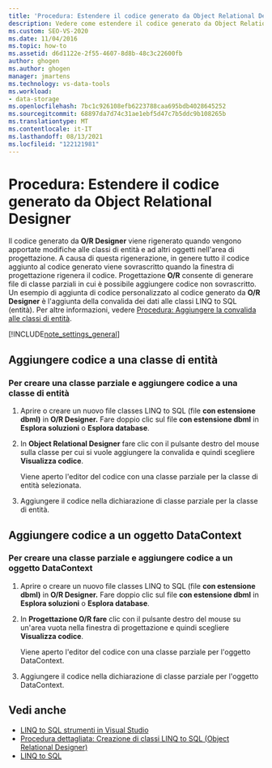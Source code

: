```yaml
---
title: 'Procedura: Estendere il codice generato da Object Relational Designer'
description: Vedere come estendere il codice generato da Object Relational Designer (O/R Designer). Aggiungere codice a una classe di entità. Aggiungere codice a un oggetto DataContext.
ms.custom: SEO-VS-2020
ms.date: 11/04/2016
ms.topic: how-to
ms.assetid: d6d1122e-2f55-4607-8d8b-48c3c22600fb
author: ghogen
ms.author: ghogen
manager: jmartens
ms.technology: vs-data-tools
ms.workload:
- data-storage
ms.openlocfilehash: 7bc1c926108efb6223788caa695bdb4028645252
ms.sourcegitcommit: 68897da7d74c31ae1ebf5d47c7b5ddc9b108265b
ms.translationtype: MT
ms.contentlocale: it-IT
ms.lasthandoff: 08/13/2021
ms.locfileid: "122121981"
---
```

# <a name="how-to-extend-code-generated-by-the-or-designer"></a>Procedura: Estendere il codice generato da Object Relational Designer
Il codice generato da **O/R Designer** viene rigenerato quando vengono apportate modifiche alle classi di entità e ad altri oggetti nell'area di progettazione. A causa di questa rigenerazione, in genere tutto il codice aggiunto al codice generato viene sovrascritto quando la finestra di progettazione rigenera il codice. Progettazione **O/R** consente di generare file di classe parziali in cui è possibile aggiungere codice non sovrascritto. Un esempio di aggiunta di codice personalizzato al codice generato da **O/R Designer** è l'aggiunta della convalida dei dati alle classi LINQ to SQL (entità). Per altre informazioni, vedere [Procedura: Aggiungere la convalida alle classi di entità](../data-tools/how-to-add-validation-to-entity-classes.md).

[!INCLUDE[note_settings_general](../data-tools/includes/note_settings_general_md.md)]

## <a name="add-code-to-an-entity-class"></a>Aggiungere codice a una classe di entità

### <a name="to-create-a-partial-class-and-add-code-to-an-entity-class"></a>Per creare una classe parziale e aggiungere codice a una classe di entità

1. Aprire o creare un nuovo file classes LINQ to SQL (file **con estensione dbml)** in **O/R Designer.** Fare doppio clic sul file **con estensione dbml** in **Esplora soluzioni** o **Esplora database**.

2. In **Object Relational Designer** fare clic con il pulsante destro del mouse sulla classe per cui si vuole aggiungere la convalida e quindi scegliere **Visualizza codice**.

     Viene aperto l'editor del codice con una classe parziale per la classe di entità selezionata.

3. Aggiungere il codice nella dichiarazione di classe parziale per la classe di entità.

## <a name="add-code-to-a-datacontext"></a>Aggiungere codice a un oggetto DataContext

### <a name="to-create-a-partial-class-and-add-code-to-a-datacontext"></a>Per creare una classe parziale e aggiungere codice a un oggetto DataContext

1. Aprire o creare un nuovo file classes LINQ to SQL (file **con estensione dbml)** in **O/R Designer.** Fare doppio clic sul file **con estensione dbml** in **Esplora soluzioni** o **Esplora database**.

2. In **Progettazione O/R fare** clic con il pulsante destro del mouse su un'area vuota nella finestra di progettazione e quindi scegliere **Visualizza codice**.

     Viene aperto l'editor del codice con una classe parziale per l'oggetto DataContext.

3. Aggiungere il codice nella dichiarazione di classe parziale per l'oggetto DataContext.

## <a name="see-also"></a>Vedi anche

- [LINQ to SQL strumenti in Visual Studio](../data-tools/linq-to-sql-tools-in-visual-studio2.md)
- [Procedura dettagliata: Creazione di classi LINQ to SQL (Object Relational Designer)](how-to-create-linq-to-sql-classes-mapped-to-tables-and-views-o-r-designer.md)
- [LINQ to SQL](/dotnet/framework/data/adonet/sql/linq/index)
